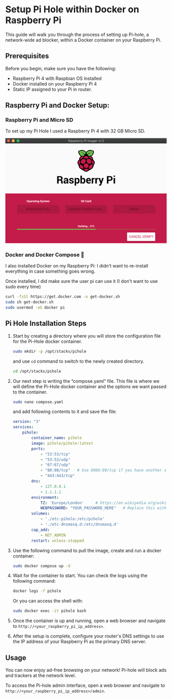 # Setup Pi Hole within Docker on Raspberry Pi

This guide will walk you through the process of setting up Pi-hole, a network-wide ad blocker, within a Docker container on your Raspberry Pi.

## Prerequisites

Before you begin, make sure you have the following:

- Raspberry Pi 4 with Raspbian OS installed
- Docker installed on your Raspberry Pi 4
- Static IP assigned to your Pi in router.

## Raspberry Pi and Docker Setup:

### Raspberry Pi and Micro SD
To set up my Pi Hole I used a Raspberry Pi 4 with 32 GB Micro SD.

![Raspberian being written to SD Card](/public//images/raspberian-install.png)

### Docker and Docker Compose 🐳
I also installed Docker on my Raspberry Pi: I didn't want to re-install everything in case something goes wrong.

Once installed, I did make sure the user pi can use it (I don't want to use sudo every time)

```bash
curl -fsSl https://get.docker.com -o get-docker.sh
sudo sh get-docker.sh
sudo usermod -aG docker pi
```

## Pi Hole Installation Steps

1.  Start by creating a directory where you will store the configuration file for the Pi-Hole docker container.
    ```bash
    sudo mkdir -p /opt/stacks/pihole
    ```
    and use `cd` command to switch to the newly created directory.

    ```bash
    cd /opt/stacks/pihole
    ```

2. Our next step is writing the “compose.yaml” file. This file is where we will define the Pi-Hole docker container and the options we want passed to the container. 

    ```bash
    sudo nano compose.yaml
    ```

    and add following contents to it and save the file:

    ```yaml
    version: "3"
    services:
        pihole:
            container_name: pihole
            image: pihole/pihole:latest
            ports:
                - "53:53/tcp"
                - "53:53/udp"
                - "67:67/udp"
                - "80:80/tcp"   # Use 8080:80/tcp if you have another service running on port 80
                - "443:443/tcp"
            dns:
                - 127.0.0.1
                - 1.1.1.1
            environment:
                TZ: 'Europe/London'     # https://en.wikipedia.org/wiki/List_of_tz_database_time_zones
                WEBPASSWORD: "YOUR_PASSWORD_HERE"   # Replace this with your password. Pi-Hole will randomly generate the password if you don’t set a value.
            volumes:
                - './etc-pihole:/etc/pihole'
                - './etc-dnsmasq.d:/etc/dnsmasq.d'
            cap_add:
                - NET_ADMIN
            restart: unless-stopped

    ```

3. Use the following command to pull the image, create and run a docker container:

    ```bash
    sudo docker compose up -d
    ```

4. Wait for the container to start. You can check the logs using the following command:

    ```bash
    docker logs -f pihole
    ```
    Or you can access the shell with:
    ```bash
    sudo docker exec -it pihole bash
    ```

5. Once the container is up and running, open a web browser and navigate to `http://<your_raspberry_pi_ip_address>`.

6. After the setup is complete, configure your router's DNS settings to use the IP address of your Raspberry Pi as the primary DNS server.

## Usage

You can now enjoy ad-free browsing on your network! Pi-hole will block ads and trackers at the network level.

To access the Pi-hole admin interface, open a web browser and navigate to `http://<your_raspberry_pi_ip_address>/admin`.

